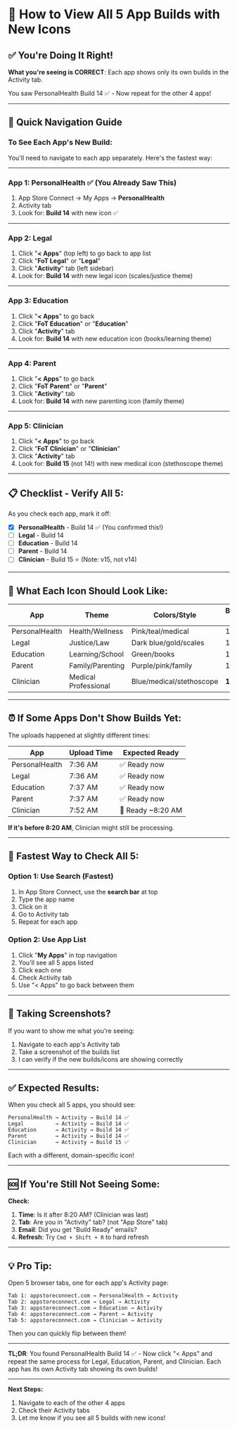 # 📱 How to View All 5 App Builds with New Icons

## ✅ You're Doing It Right!

**What you're seeing is CORRECT**: Each app shows only its own builds in the Activity tab.

You saw PersonalHealth Build 14 ✅ - Now repeat for the other 4 apps!

---

## 🔄 **Quick Navigation Guide**

### To See Each App's New Build:

You'll need to navigate to each app separately. Here's the fastest way:

---

### **App 1: PersonalHealth** ✅ (You Already Saw This)
1. App Store Connect → My Apps → **PersonalHealth**
2. Activity tab
3. Look for: **Build 14** with new icon ✅

---

### **App 2: Legal**
1. Click "**< Apps**" (top left) to go back to app list
2. Click "**FoT Legal**" or "**Legal**"
3. Click "**Activity**" tab (left sidebar)
4. Look for: **Build 14** with new legal icon (scales/justice theme)

---

### **App 3: Education**
1. Click "**< Apps**" to go back
2. Click "**FoT Education**" or "**Education**"
3. Click "**Activity**" tab
4. Look for: **Build 14** with new education icon (books/learning theme)

---

### **App 4: Parent**
1. Click "**< Apps**" to go back
2. Click "**FoT Parent**" or "**Parent**"
3. Click "**Activity**" tab
4. Look for: **Build 14** with new parenting icon (family theme)

---

### **App 5: Clinician**
1. Click "**< Apps**" to go back
2. Click "**FoT Clinician**" or "**Clinician**"
3. Click "**Activity**" tab
4. Look for: **Build 15** (not 14!) with new medical icon (stethoscope theme)

---

## 📋 **Checklist - Verify All 5:**

As you check each app, mark it off:

- [x] **PersonalHealth** - Build 14 ✅ (You confirmed this!)
- [ ] **Legal** - Build 14
- [ ] **Education** - Build 14
- [ ] **Parent** - Build 14
- [ ] **Clinician** - Build 15 ⭐ (Note: v15, not v14)

---

## 🎨 **What Each Icon Should Look Like:**

| App | Theme | Colors/Style | Build # |
|-----|-------|--------------|---------|
| PersonalHealth | Health/Wellness | Pink/teal/medical | 14 |
| Legal | Justice/Law | Dark blue/gold/scales | 14 |
| Education | Learning/School | Green/books | 14 |
| Parent | Family/Parenting | Purple/pink/family | 14 |
| Clinician | Medical Professional | Blue/medical/stethoscope | **15** |

---

## ⏰ **If Some Apps Don't Show Builds Yet:**

The uploads happened at slightly different times:

| App | Upload Time | Expected Ready |
|-----|-------------|----------------|
| PersonalHealth | 7:36 AM | ✅ Ready now |
| Legal | 7:36 AM | ✅ Ready now |
| Education | 7:37 AM | ✅ Ready now |
| Parent | 7:37 AM | ✅ Ready now |
| Clinician | 7:52 AM | 🔄 Ready ~8:20 AM |

**If it's before 8:20 AM**, Clinician might still be processing.

---

## 🚀 **Fastest Way to Check All 5:**

### Option 1: Use Search (Fastest)
1. In App Store Connect, use the **search bar** at top
2. Type the app name
3. Click on it
4. Go to Activity tab
5. Repeat for each app

### Option 2: Use App List
1. Click "**My Apps**" in top navigation
2. You'll see all 5 apps listed
3. Click each one
4. Check Activity tab
5. Use "< Apps" to go back between them

---

## 📸 **Taking Screenshots?**

If you want to show me what you're seeing:
1. Navigate to each app's Activity tab
2. Take a screenshot of the builds list
3. I can verify if the new builds/icons are showing correctly

---

## ✅ **Expected Results:**

When you check all 5 apps, you should see:

```
PersonalHealth → Activity → Build 14 ✅
Legal          → Activity → Build 14 ✅
Education      → Activity → Build 14 ✅
Parent         → Activity → Build 14 ✅
Clinician      → Activity → Build 15 ✅
```

Each with a different, domain-specific icon!

---

## 🆘 **If You're Still Not Seeing Some:**

**Check:**
1. **Time**: Is it after 8:20 AM? (Clinician was last)
2. **Tab**: Are you in "Activity" tab? (not "App Store" tab)
3. **Email**: Did you get "Build Ready" emails?
4. **Refresh**: Try `Cmd + Shift + R` to hard refresh

---

## 💡 **Pro Tip:**

Open 5 browser tabs, one for each app's Activity page:

```
Tab 1: appstoreconnect.com → PersonalHealth → Activity
Tab 2: appstoreconnect.com → Legal → Activity
Tab 3: appstoreconnect.com → Education → Activity
Tab 4: appstoreconnect.com → Parent → Activity
Tab 5: appstoreconnect.com → Clinician → Activity
```

Then you can quickly flip between them!

---

**TL;DR**: You found PersonalHealth Build 14 ✅ - Now click "< Apps" and repeat the same process for Legal, Education, Parent, and Clinician. Each app has its own Activity tab showing its own builds!

---

**Next Steps:**
1. Navigate to each of the other 4 apps
2. Check their Activity tabs
3. Let me know if you see all 5 builds with new icons!

